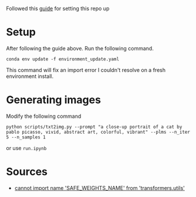 Followed this [guide](https://www.howtogeek.com/830179/how-to-run-stable-diffusion-on-your-pc-to-generate-ai-images/) for setting this repo up

# Setup
After following the guide above. Run the following command.

`conda env update -f environment_update.yaml`

This command will fix an import error I couldn't resolve on a fresh environment install.


# Generating images
Modify the following command

`python scripts/txt2img.py --prompt "a close-up portrait of a cat by pablo picasso, vivid, abstract art, colorful, vibrant" --plms --n_iter 5 --n_samples 1`

or use `run.ipynb`


# Sources
- [cannot import name 'SAFE_WEIGHTS_NAME' from 'transformers.utils'](https://github.com/CompVis/stable-diffusion/issues/627)
